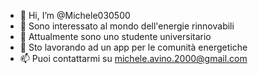 - 👋 Hi, I’m @Michele030500
- 👀 Sono interessato al mondo dell'energie rinnovabili
- 🌱 Attualmente sono uno studente universitario
- 💞️ Sto lavorando ad un app per le comunità energetiche
- 📫 Puoi contattarmi su michele.avino.2000@gmail.com

